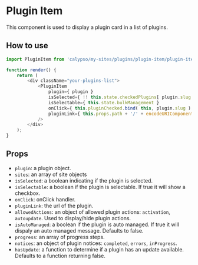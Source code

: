 # Plugin Item

This component is used to display a plugin card in a list of plugins.

## How to use

```js
import PluginItem from 'calypso/my-sites/plugins/plugin-item/plugin-item';

function render() {
	return (
		<div className="your-plugins-list">
			<PluginItem
				plugin={ plugin }
				isSelected={ !! this.state.checkedPlugins[ plugin.slug ] }
				isSelectable={ this.state.bulkManagement }
				onClick={ this.pluginChecked.bind( this, plugin.slug ) }
				pluginLink={ this.props.path + '/' + encodeURIComponent( plugin.slug ) + this.siteSuffix() }
			/>
		</div>
	);
}
```

## Props

- `plugin`: a plugin object.
- `sites`: an array of site objects
- `isSelected`: a boolean indicating if the plugin is selected.
- `isSelectable`: a boolean if the plugin is selectable. If true it will show a checkbox.
- `onClick`: onClick handler.
- `pluginLink`: the url of the plugin.
- `allowedActions`: an object of allowed plugin actions: `activation`, `autoupdate`. Used to display/hide plugin actions.
- `isAutoManaged`: a boolean if the plugin is auto managed. If true it will dispaly an auto managed message. Defaults to false.
- `progress`: an array of progress steps.
- `notices`: an object of plugin notices: `completed`, `errors`, `inProgress`.
- `hasUpdate`: a function to determine if a plugin has an update available. Defaults to a function returning false.

